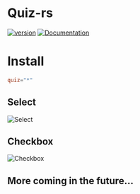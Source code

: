 # Quiz-rs
[![version](https://img.shields.io/crates/v/quiz.svg)](https://crates.io/crates/quiz)
[![Documentation](https://docs.rs/quiz/badge.svg)](https://docs.rs/quiz)

# Install
```toml
quiz="*"
```

## Select
![Select](https://i.imgur.com/nmxJN5B.png)

## Checkbox
![Checkbox](https://i.imgur.com/d3TsQv5.png)

## More coming in the future...
